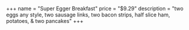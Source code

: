 +++
name = "Super Egger Breakfast"
price = "$9.29"
description = "two eggs any style, two sausage links, two bacon strips, half slice ham, potatoes, & two pancakes"
+++
